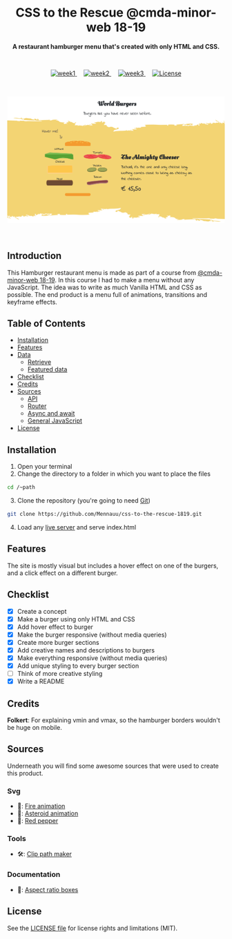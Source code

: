 <h1 align="center">CSS to the Rescue @cmda-minor-web 18-19</h1>

<p align="center"><b>A restaurant hamburger menu that's created with only HTML and CSS.</b></p>

<br>

<p align="center">
  <a href="https://mennauu.github.io/css-to-the-rescue-1819/week1/">
    <img src="https://img.shields.io/badge/week-1-brightgreen.svg?style=flat-square" alt="week1">
  </a>
  &nbsp;&nbsp;&nbsp;
  <a href="https://mennauu.github.io/css-to-the-rescue-1819/week2/">
    <img src="https://img.shields.io/badge/week-2-brightgreen.svg?style=flat-square" alt="week2">
  </a>
  &nbsp;&nbsp;&nbsp;
  <a href="https://mennauu.github.io/css-to-the-rescue-1819/week3/">
    <img src="https://img.shields.io/badge/week-3-red.svg?style=flat-square" alt="week3">
  </a>
  &nbsp;&nbsp;&nbsp;
  <a href="https://github.com/Mennauu/web-app-from-scratch-18-19/blob/master/LICENSE">
    <img src="https://img.shields.io/badge/license-MIT-brightgreen.svg?style=flat-square" alt="License">
  </a>
</p> 

<br>

![preview](week3/public/images/preview.png)

<br>

<!-- ☝️ replace this description with a description of your own work -->
## Introduction
This Hamburger restaurant menu is made as part of a course from [@cmda-minor-web 18-19](https://github.com/cmda-minor-web/css-to-the-rescue-1819). In this course I had to make a menu without any JavaScript. The idea was to write as much Vanilla HTML and CSS as possible. The end product is a menu full of animations, transitions and keyframe effects.

<!-- Maybe a table of contents here? 📚 -->
## Table of Contents

- [Installation](#installation)
- [Features](#features)
- [Data](#data)
  - [Retrieve](#retrieve)
  - [Featured data](#featured-data)
- [Checklist](#checklist)
- [Credits](#credits)
- [Sources](#sources)
  - [API](#api)
  - [Router](#router)
  - [Async and await](#async-and-await)
  - [General JavaScript](#general-javascript)
- [License](#license)

<!-- How about a section that describes how to install this project? 🤓 -->
## Installation
1. Open your terminal
2. Change the directory to a folder in which you want to place the files
```bash
cd /~path
```
3. Clone the repository (you're going to need [Git](https://www.linode.com/docs/development/version-control/how-to-install-git-on-linux-mac-and-windows/))
```bash
git clone https://github.com/Mennauu/css-to-the-rescue-1819.git
```
4. Load any [live server](https://www.npmjs.com/package/live-server) and serve index.html

<!-- ...but how does one use this project? What are its features 🤔 -->
## Features
The site is mostly visual but includes a hover effect on one of the burgers, and a click effect on a different burger.

<!-- Maybe a checklist of done stuff and stuff still on your wishlist? ✅ -->
## Checklist
- [x] Create a concept
- [x] Make a burger using only HTML and CSS
- [x] Add hover effect to burger
- [X] Make the burger responsive (without media queries)
- [X] Create more burger sections
- [X] Add creative names and descriptions to burgers
- [X] Make everything responsive (without media queries)
- [X] Add unique styling to every burger section
- [ ] Think of more creative styling 
- [X] Write a README

<!-- Maybe someone helped me 🤔-->
## Credits
**Folkert**: For explaining vmin and vmax, so the hamburger borders wouldn't be huge on mobile.

<!-- Maybe I used some awesome sources that I can mention 🤔-->
## Sources
Underneath you will find some awesome sources that were used to create this product.

### Svg
- 🎇: [Fire animation](https://codepen.io/tahina/pen/WRXNwQ)
- 🎇: [Asteroid animation](https://loading.io/pattern/dust)
- 🎇: [Red pepper](https://codepen.io/tahina/pen/WRXNwQ)

### Tools
- 🛠: [Clip path maker](https://bennettfeely.com/clippy/)

### Documentation
- 📖: [Aspect ratio boxes](https://css-tricks.com/aspect-ratio-boxes/)

<!-- How about a license here? 📜 (or is it a licence?) 🤷 -->
## License 
See the [LICENSE file](https://github.com/Mennauu/web-app-from-scratch-18-19/blob/master/LICENSE) for license rights and limitations (MIT).